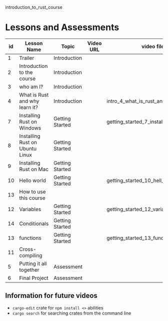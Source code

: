 introduction_to_rust_course

# Lessons and Assessments

| id  | Lesson Name                     | Topic           | Video URL | video file name                              | Assessment URL |
| --- | ------------------------------- | --------------- | --------- | -------------------------------------------- | -------------- |
| 1   | Trailer                         | Introduction    |           |                                              | N/A            |
| 2   | Introduction to the course      | Introduction    |           |                                              | N/A            |
| 3   | who am I?                       | Introduction    |           |                                              | N/A            |
| 4   | What is Rust and why learn it?  | Introduction    |           | intro_4_what_is_rust_and_why_learn_it        | N/A            |
| 7   | Installing Rust on Windows      | Getting Started |           | getting_started_7_installing_rust_on_windows | N/A            |
| 8   | Installing Rust on Ubuntu Linux | Getting Started |           |                                              | N/A            |
| 9   | Installing Rust on Mac          | Getting Started |           |                                              | N/A            |
| 10  | Hello world                     | Getting Started |           | getting_started_10_hell_world                |                |
| 13  | How to use this course          |                 |           |                                              |                |
| 12  | Variables                       | Getting Started |           | getting_started_12_variables                 |                |
| 14  | Conditionals                    | Getting Started |           |                                              |                |
| 13  | functions                       | Getting Started |           | getting_started_13_functions                 |                |
| 11  | Cross-compiling                 |                 |           |                                              |                |
| 5   | Putting it all together         | Assessment      |           |                                              |                |
| 6   | Final Project                   | Assessment      |           |                                              |                |

## Information for future videos

- `cargo-edit` crate for `npm install <>` abilities
- `cargo search` for searching crates from the command line
